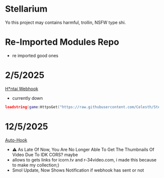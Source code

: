 # Stellarium
Yo this project may contains harmful, trollin, NSFW type shi.

# Re-Imported Modules Repo
- re imported good ones


# 2/5/2025
[H*ntai Webhook](roblox/discord/NSFW-Webhook.luau) 
- currently down

```lua
loadstring(game:HttpsGet("https://raw.githubusercontent.com/Celesth/Stellarium/refs/heads/main/roblox/discord/NSFW-Webhook.luau"))()
```

# 12/5/2025
[Auto-Hook](browser/auto-hook.js)
- ⚠️ As Late Of Now, You Are No Longer Able To Get The Thumbnails Of Video Due To IDK CORS? maybe 
- allows to gets links for icorn.tv and r-34video.com, i made this because to make my collection;)
- Smol Update, Now Shows Notification if webhook has sent or not
